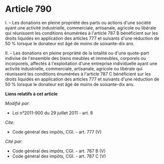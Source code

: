 # Article 790

I. – Les donations en pleine propriété des parts ou actions d'une société ayant une activité industrielle, commerciale,
artisanale, agricole ou libérale qui réunissent les conditions énumérées à l'article 787 B bénéficient sur les droits
liquidés en application des articles 777 et suivants d'une réduction de 50 % lorsque le donateur est âgé de moins de
soixante-dix ans.

II. – Les donations en pleine propriété de la totalité ou d'une quote-part indivise de l'ensemble des biens meubles et
immeubles, corporels ou incorporels, affectés à l'exploitation d'une entreprise individuelle ayant une activité industrielle,
commerciale, artisanale, agricole ou libérale qui réunissent les conditions énumérées à l'article 787 C bénéficient sur les
droits liquidés en application des articles 777 et suivants d'une réduction de 50 % lorsque le donateur est âgé de moins de
soixante-dix ans.

**Liens relatifs à cet article**

_Modifié par_:

  - Loi n°2011-900 du 29 juillet 2011 - art. 8

_Cite_:

  - Code général des impôts, CGI. - art. 777 (V)

_Cité par_:

  - Code général des impôts, CGI. - art. 787 B (V)
  - Code général des impôts, CGI. - art. 787 C (V)
